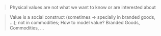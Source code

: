 > Physical values are not what we want to know or are interested about
> 

> Value is a social construct  (sometimes → specially in branded goods, …);   not in commodities; How to model value?   Branded Goods,  Commodities, …
>